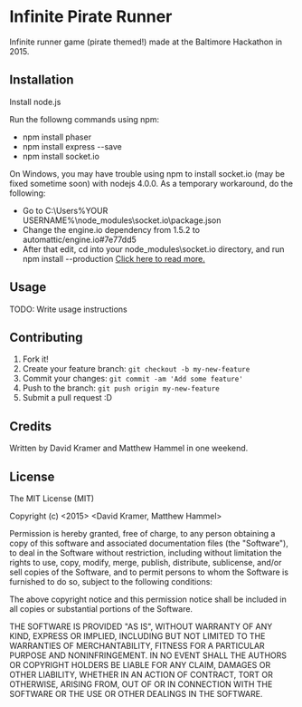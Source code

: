 # Infinite Pirate Runner

Infinite runner game (pirate themed!) made at the Baltimore Hackathon in 2015.

## Installation

Install node.js

Run the followng commands using npm:
* npm install phaser
* npm install express --save
* npm install socket.io

On Windows, you may have trouble using npm to install socket.io (may be fixed sometime soon) with nodejs 4.0.0. 
As a temporary workaround, do the following:

* Go to C:\Users\%YOUR USERNAME%\node_modules\socket.io\package.json
* Change the engine.io dependency from 1.5.2 to automattic/engine.io#7e77dd5
* After that edit, cd into your node_modules\socket.io directory, and run npm install --production
[Click here to read more.](https://github.com/socketio/socket.io/issues/2213#issuecomment-139543606)

## Usage

TODO: Write usage instructions

## Contributing

1. Fork it!
2. Create your feature branch: `git checkout -b my-new-feature`
3. Commit your changes: `git commit -am 'Add some feature'`
4. Push to the branch: `git push origin my-new-feature`
5. Submit a pull request :D

## Credits

Written by David Kramer and Matthew Hammel in one weekend.

## License

The MIT License (MIT)

Copyright (c) <2015> <David Kramer, Matthew Hammel>

Permission is hereby granted, free of charge, to any person obtaining a copy
of this software and associated documentation files (the "Software"), to deal
in the Software without restriction, including without limitation the rights
to use, copy, modify, merge, publish, distribute, sublicense, and/or sell
copies of the Software, and to permit persons to whom the Software is
furnished to do so, subject to the following conditions:

The above copyright notice and this permission notice shall be included in
all copies or substantial portions of the Software.

THE SOFTWARE IS PROVIDED "AS IS", WITHOUT WARRANTY OF ANY KIND, EXPRESS OR
IMPLIED, INCLUDING BUT NOT LIMITED TO THE WARRANTIES OF MERCHANTABILITY,
FITNESS FOR A PARTICULAR PURPOSE AND NONINFRINGEMENT. IN NO EVENT SHALL THE
AUTHORS OR COPYRIGHT HOLDERS BE LIABLE FOR ANY CLAIM, DAMAGES OR OTHER
LIABILITY, WHETHER IN AN ACTION OF CONTRACT, TORT OR OTHERWISE, ARISING FROM,
OUT OF OR IN CONNECTION WITH THE SOFTWARE OR THE USE OR OTHER DEALINGS IN
THE SOFTWARE.
